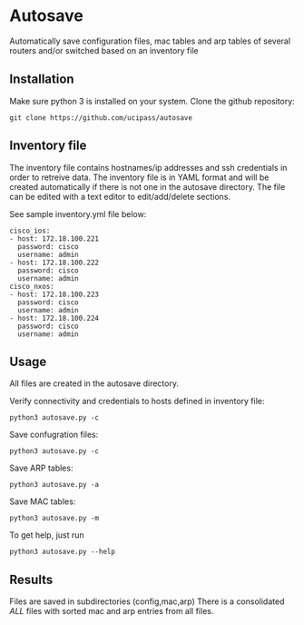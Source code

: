 # Autosave

Automatically save configuration files, mac tables and arp tables of several routers and/or switched based on an inventory file

## Installation

Make sure python 3 is installed on your system.
Clone the github repository:

    git clone https://github.com/ucipass/autosave

## Inventory file

The inventory file contains hostnames/ip addresses and ssh credentials in order to retreive data.
The inventory file is in YAML format and will be created automatically if there is not one in the autosave directory.
The file can be edited with a text editor to edit/add/delete sections.


See sample inventory.yml file below:

    cisco_ios:
    - host: 172.18.100.221
      password: cisco
      username: admin
    - host: 172.18.100.222
      password: cisco
      username: admin
    cisco_nxos:
    - host: 172.18.100.223
      password: cisco
      username: admin
    - host: 172.18.100.224
      password: cisco
      username: admin

## Usage

All files are created in the autosave directory.

Verify connectivity and credentials to hosts defined in inventory file:

    python3 autosave.py -c

Save confugration files:

    python3 autosave.py -c

Save ARP tables:

    python3 autosave.py -a

Save MAC tables:

    python3 autosave.py -m

To get help, just run

    python3 autosave.py --help

## Results

Files are saved in subdirectories (config,mac,arp)
There is a consolidated _ALL_ files with sorted mac and arp entries from all files.
